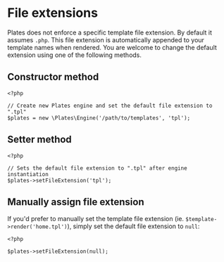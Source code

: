 File extensions
===============

Plates does not enforce a specific template file extension. By default it assumes `.php`. This file extension is automatically appended to your template names when rendered. You are welcome to change the default extension using one of the following methods.

## Constructor method

~~~.language-php
<?php

// Create new Plates engine and set the default file extension to ".tpl"
$plates = new \Plates\Engine('/path/to/templates', 'tpl');
~~~

## Setter method

~~~.language-php
<?php

// Sets the default file extension to ".tpl" after engine instantiation
$plates->setFileExtension('tpl');
~~~

## Manually assign file extension

If you'd prefer to manually set the template file extension (ie. `$template->render('home.tpl')`), simply set the default file extension to `null`:

~~~.language-php
<?php

$plates->setFileExtension(null);
~~~